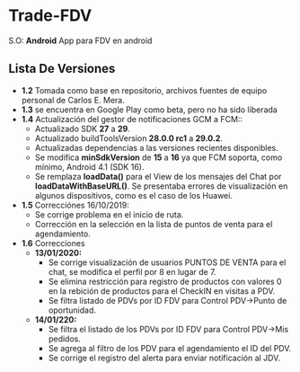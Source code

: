 # Trade-FDV
S.O:  **Android**
App para FDV en android
## Lista De Versiones
- **1.2** Tomada como base en repositorio, archivos fuentes de equipo personal de Carlos E. Mera.
- **1.3** se encuentra en Google Play como beta, pero no ha sido liberada
- **1.4** Actualización del gestor de notificaciones GCM a FCM::
	- Actualizado SDK **27** a **29**.
	- Actualizado buildToolsVersion **28.0.0 rc1** a **29.0.2**.
	- Actualizadas dependencias a las versiones recientes disponibles.
	- Se modifica **minSdkVersion** de **15** a **16** ya que FCM soporta, como mínimo, Android 4.1 (SDK 16).
	- Se remplaza **loadData()** para el View de los mensajes del Chat por **loadDataWithBaseURL()**.
	Se presentaba errores de visualización en algunos dispositivos, como es el caso de los Huawei.
- **1.5** Correcciónes 16/10/2019:    
    - Se corrige problema en el inicio de ruta.
    - Corrección en la selección en la lista de puntos de venta para el agendamiento.
- **1.6** Correcciones
    - **13/01/2020:**
        - Se corrige visualización de usuarios PUNTOS DE VENTA para el chat, se modifica el perfil por 8 en lugar de 7.
        - Se elimina restricción para registro de productos con valores 0 en la rebición de productos para el CheckIN en visitas a PDV.
        - Se filtra listado de PDVs por ID FDV para Control PDV->Punto de oportunidad.
    - **14/01/220:**
        - Se filtra el listado de los PDVs por ID FDV para Control PDV->Mis pedidos.
        - Se agrega al filtro de los PDV para el agendamiento el ID del PDV.
        - Se corrige el registro del alerta para enviar notificación al JDV.
    